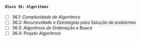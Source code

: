 #### `Bloco 36: Algoritmos`

- [ ] 36.1: _Complexidade de Algoritmos_
- [ ] 36.2: _Recursividade e Estratégias para Solução de problemas_
- [ ] 36.3: _Algoritmos de Ordenação e Busca_
- [ ] 36.4: _Projeto Algoritmos_
